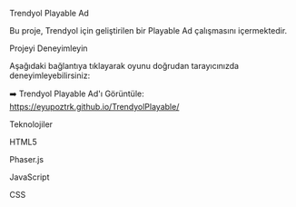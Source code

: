 Trendyol Playable Ad

Bu proje, Trendyol için geliştirilen bir Playable Ad çalışmasını içermektedir.

Projeyi Deneyimleyin

Aşağıdaki bağlantıya tıklayarak oyunu doğrudan tarayıcınızda deneyimleyebilirsiniz:

➡️ Trendyol Playable Ad'ı Görüntüle: https://eyupoztrk.github.io/TrendyolPlayable/

Teknolojiler

HTML5

Phaser.js

JavaScript

CSS
